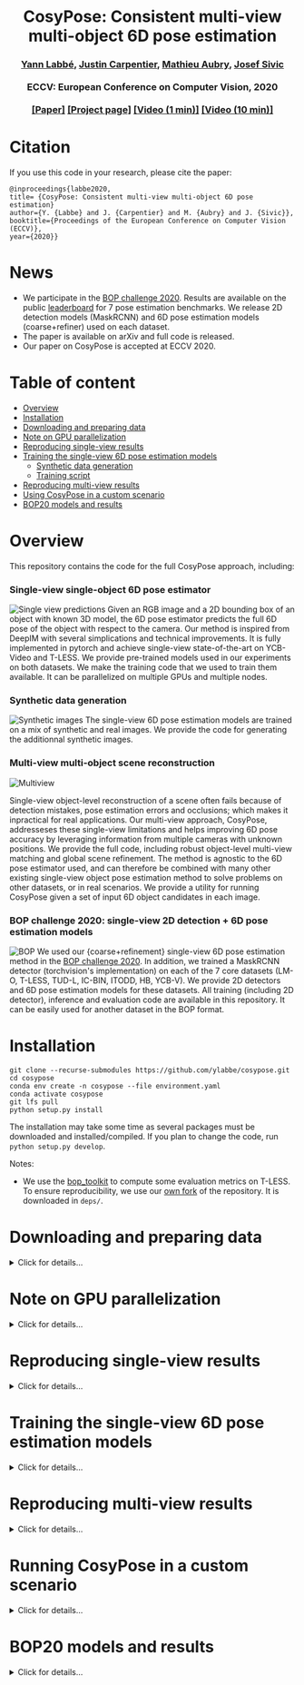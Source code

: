 <h1 align="center">
CosyPose: Consistent multi-view multi-object 6D pose estimation
</h1>

<div align="center">
<h3>
<a href="http://ylabbe.github.io">Yann Labbé</a>,
<a href="https://jcarpent.github.io/">Justin Carpentier</a>,
<a href="http://imagine.enpc.fr/~aubrym/">Mathieu Aubry</a>,
<a href="http://www.di.ens.fr/~josef/">Josef Sivic</a>
<br>
<br>
ECCV: European Conference on Computer Vision, 2020
<br>
<br>
<a href="https://arxiv.org/abs/2008.08465">[Paper]</a>
<a href="https://www.di.ens.fr/willow/research/cosypose/">[Project page]</a>
<a href="https://youtu.be/4QYyEvnrC_o">[Video (1 min)]</a>
<a href="https://youtu.be/MNH_Ez7bcP0">[Video (10 min)]</a>
</h3>
</div>


# Citation
If you use this code in your research, please cite the paper:

```
@inproceedings{labbe2020,
title= {CosyPose: Consistent multi-view multi-object 6D pose estimation}
author={Y. {Labbe} and J. {Carpentier} and M. {Aubry} and J. {Sivic}},
booktitle={Proceedings of the European Conference on Computer Vision (ECCV)},
year={2020}}
```

# News
- We participate in the [BOP challenge 2020](https://bop.felk.cvut.cz/challenges/bop-challenge-2020/). Results are available on the public [leaderboard](https://bop.felk.cvut.cz/leaderboards/) for 7 pose estimation benchmarks. We release 2D detection models (MaskRCNN) and 6D pose estimation models (coarse+refiner) used on each dataset.
- The paper is available on arXiv and full code is released.
- Our paper on CosyPose is accepted at ECCV 2020.

<!-- # TODO -->
<!-- - Add the script for visualization. -->
<!-- - Upload the BOP zip files to gdrive. -->

# Table of content
- [Overview](#overview)
- [Installation](#installation)
- [Downloading and preparing data](#downloading-and-preparing-data)
- [Note on GPU parallelization](#note-on-gpu-parallelization)
- [Reproducing single-view results](#reproducing-single-view-results)
- [Training the single-view 6D pose estimation models](#training-the-single-view-6D-pose-estimation-models)
  - [Synthetic data generation](#synthetic-data-generation)
  - [Training script](#training-script)
- [Reproducing multi-view results](#reproducing-multi-view-results)
- [Using CosyPose in a custom scenario](#using-cosypose-in-a-custom-scenario)
- [BOP20 models and results](#bop20-models-and-results)

# Overview
This repository contains the code for the full CosyPose approach, including:
### Single-view single-object 6D pose estimator
![Single view predictions](images/example_predictions.png)
  Given an RGB image and a 2D bounding box of an object with known 3D model, the 6D pose estimator predicts the full 6D pose of the object with respect to the camera. Our method is inspired from DeepIM with several simplications and technical improvements. It is fully implemented in pytorch and achieve single-view state-of-the-art on YCB-Video and T-LESS. We provide pre-trained models used in our experiments on both datasets. We make the training code that we used to train them available. It can be parallelized on multiple GPUs and multiple nodes.

###  Synthetic data generation
![Synthetic images](images/synthetic_images.png)
The single-view 6D pose estimation models are trained on a mix of synthetic and real images. We provide the code for generating the additionnal synthetic images.

### Multi-view multi-object scene reconstruction
![Multiview](images/multiview.png)

Single-view object-level reconstruction of a scene often fails because of detection mistakes, pose estimation errors and occlusions; which makes it inpractical for real applications. Our multi-view approach, CosyPose, addresseses these single-view limitations and helps improving 6D pose accuracy by leveraging information from multiple cameras with unknown positions. We provide the full code, including robust object-level multi-view matching and global scene refinement. The method is agnostic to the 6D pose estimator used, and can therefore be combined with many other existing single-view object pose estimation method to solve problems on other datasets, or in real scenarios. We provide a utility for running CosyPose given a set of input 6D object candidates in each image.


### BOP challenge 2020: single-view 2D detection + 6D pose estimation models
![BOP](images/bop_datasets.png)
We used our {coarse+refinement} single-view 6D pose estimation method in the [BOP challenge 2020](https://bop.felk.cvut.cz/challenges/bop-challenge-2020/). In addition, we trained a MaskRCNN detector (torchvision's implementation) on each of the 7 core datasets (LM-O, T-LESS, TUD-L, IC-BIN, ITODD, HB, YCB-V). We provide 2D detectors and 6D pose estimation models for these datasets. All training (including 2D detector), inference and evaluation code are available in this repository. It can be easily used for another dataset in the BOP format.


# Installation
```
git clone --recurse-submodules https://github.com/ylabbe/cosypose.git
cd cosypose
conda env create -n cosypose --file environment.yaml
conda activate cosypose
git lfs pull
python setup.py install
```
The installation may take some time as several packages must be downloaded and installed/compiled. If you plan to change the code, run `python setup.py develop`.

Notes:
- We use the [bop_toolkit](https://github.com/thodan/bop_toolkit) to compute some evaluation metrics on T-LESS. To ensure reproducibility, we use our [own fork](https://github.com/ylabbe/bop_toolkit_cosypose) of the repository. It is downloaded in `deps/`.


# Downloading and preparing data
<details>
<summary>Click for details...</summary>

All data used (datasets, models, results, ...) are stored in a directory `local_data` at the root of the repository. Create it with `mkdir local_data` or use a symlink if you want the data to be stored at a different place. We provide the utility `cosypose/scripts/download.py` for downloading required data and models. All of the files can also be [downloaded manually](https://drive.google.com/drive/folders/1JmOYbu1oqN81Dlj2lh6NCAMrC8pEdAtD?usp=sharing).

## BOP Datasets
For both T-LESS and YCB-Video, we use the datasets in the [BOP format](https://bop.felk.cvut.cz/datasets/). If you already have them on your disk, place them in `local_data/bop_datasets`. Alternatively, you can download it using :
```
python -m cosypose.scripts.download --bop_dataset=ycbv
python -m cosypose.scripts.download --bop_dataset=tless
```

Additionnal files that contain informations about the datasets used to fairly compare with prior works on both datasets.
```
python -m cosypose.scripts.download --bop_extra_files=ycbv
python -m cosypose.scripts.download --bop_extra_files=tless
```

We use [pybullet](https://pybullet.org/wordpress/) for rendering images which requires object models to be provided in the URDF format. We provide converted URDF files, they can be downloaded using:
```
python -m cosypose.scripts.download --urdf_models=ycbv
python -m cosypose.scripts.download --urdf_models=tless.cad
```

In the BOP format, the YCB objects `002_master_chef_can` and `040_large_marker` are considered symmetric, but not by previous works such as PoseCNN, PVNet and DeepIM. To ensure a fair comparison (using ADD instead of ADD-S for ADD-(S) for these objects), these objects must *not* be considered symmetric in the evaluation. To keep the uniformity of the models format, we generate a set of YCB objects `models_bop-compat_eval` that can be used to fairly compare our approach against previous works. You can download them directly:
```
python -m cosypose.scripts.download --ycbv_compat_models
```

Notes:
- The URDF files were obtained using these commands (requires `meshlab` to be installed):
```
python -m cosypose.scripts.convert_models_to_urdf --models=ycbv
python -m cosypose.scripts.convert_models_to_urdf --modles=tless.cad
```
- Compatibility models were obtained using the following script:
```
python -m cosypose.scripts.make_ycbv_compat_models
```

## Pre-trained models
The pre-trained models of the single-view pose estimator can be downloaded using:

```
# YCB-V Single-view refiner
python -m cosypose.scripts.download --model=ycbv-refiner-finetune--251020

# YCB-V Single-view refiner trained on synthetic data only 
# Only download this if you are interested in retraining the above model 
python -m cosypose.scripts.download --model=ycbv-refiner-syntonly--596719

# T-LESS coarse and refiner models 
python -m cosypose.scripts.download --model=tless-coarse--10219
python -m cosypose.scripts.download --model=tless-refiner--585928
```

## 2D detections
To ensure a fair comparison with prior works on both datasets, we use the same detections as DeepIM (from PoseCNN) on YCB-Video and the same as Pix2pose (from a RetinaNet model) on T-LESS. Download the saved 2D detections for both datasets using
```
python -m cosypose.scripts.download --detections=ycbv_posecnn

# SiSo detections: 1 detection with highest per score per class per image on all images
# Available for each image of the T-LESS dataset (primesense sensor)
# These are the same detections as used in Pix2pose's experiments
python -m cosypose.scripts.download --detections=tless_pix2pose_retinanet_siso_top1

# ViVo detections: All detections for a subset of 1000 images of T-LESS.
# Used in our multi-view experiments.
python -m cosypose.scripts.download --detections=tless_pix2pose_retinanet_vivo_all
```

If you are interested in re-training a detector, please see the BOP 2020 section.


Notes:
- The PoseCNN detections (and coarse pose estimates) on YCB-Video were extracted and converted from [these PoseCNN results](https://github.com/yuxng/YCB_Video_toolbox/blob/master/results_PoseCNN_RSS2018.zip).
- The Pix2pose detections were extracted using [pix2pose's](https://github.com/kirumang/Pix2Pose) code. We used the detection model from their paper, see [here](https://github.com/kirumang/Pix2Pose#download-pre-trained-weights). For the ViVo detections, their code was slightly modified. The code used to extract detections can be found [here](https://github.com/ylabbe/pix2pose_cosypose).

</details>

# Note on GPU parallelization
<details>
<summary>Click for details...</summary>

Training and evaluation code can be parallelized across multiple gpus and multiple machines using vanilla `torch.distributed`. This is done by simply starting multiple processes with the same arguments and assigning each process to a specific GPU via `CUDA_VISIBLE_DEVICES`. To run the processes on a local machine or on a SLUMR cluster, we use our own utility [job-runner](https://github.com/ylabbe/job-runner) but other similar tools such as [dask-jobqueue](https://github.com/dask/dask-jobqueue) or [submitit](https://github.com/facebookincubator/submitit) could be used. We provide instructions for single-node multi-gpu training, and for multi-gpu multi-node training on a SLURM cluster.

## Single gpu on a single node
```
# CUDA ID of GPU you want to use
export CUDA_VISIBLE_DEVICES=0
python -m cosypose.scripts.example_multigpu
```
where `scripts.example_multigpu` can be replaced by `scripts.run_pose_training` or `scripts.run_cosypose_eval` (see below for usage of training/evaluation scripts).

## Configuration of `job-runner` for multi-gpu usage
Change the path to the code directory, anaconda location and specify a temporary directory for storing job logs by modifying `job-runner-config.yaml'. If you have access to a SLURM cluster, specify the name of the queue, it's specifications (number of GPUs/CPUs per node) and the flags you typically use in a slurm script. Once you are done, run:
```
runjob-config job-runner-config.yaml
```

## Multi-gpu on a single node
```
# CUDA IDS of GPUs you want to use
export CUDA_VISIBLE_DEVICES=0,1
runjob --ngpus=2 --queue=local python -m cosypose.scripts.example_multigpu
```
The logs of the first process will be printed. You can check the logs of the other processes in the job directory.

## On a SLURM cluster
```
runjob --ngpus=8 --queue=gpu_p1  python -m cosypose.scripts.example_multigpu
```
</details>

# Reproducing single-view results
<details>
<summary>Click for details...</summary>

## YCB-Video
```
python -m cosypose.scripts.run_cosypose_eval --config ycbv
```
This will run the inference and evaluation on YCB-Video. We use our own implementation of the evaluation. We have checked that it matches the results from the original [matlab implementation](https://github.com/yuxng/YCB_Video_toolbox) for the AUC of ADD-S and AUC of ADD(-S) metrics. For example, you can see that the PoseCNN results are similar to the ones reported in the PoseCNN/DeepIM paper:
```
PoseCNN/AUC of ADD(-S): 0.613
```

The YCB-Video results and metrics can be downloaded directly:
```
python -m cosypose.scripts.download --result_id=ycbv-n_views=1--5154971130
```

## T-LESS
```
python -m cosypose.scripts.run_cosypose_eval --config tless-siso
```
This will run inference on the entire T-LESS dataset and print some metrics but not e_vsd<0.3 which is not supported in our code.
The results can also be downloaded:
```
python -m cosypose.scripts.download --result_id=tless-siso-n_views=1--684390594
```

To measure e_vsd<0.3, we use the BOP Toolkit. You can run it using:
```
python -m cosypose.scripts.run_bop_eval --result_id=tless-siso-n_views=1--684390594 --method=pix2pose_detections/refiner/iteration=4
```
This will create a `local_data/bop_predictions_csv/cosyposeXXXX-eccv2020_tless-test-primesense.csv` file in the BOP format and run evaluation. Intermediate metrics and final scores are saved in `local_data/bop_eval_outputs/cosposyXXXX-eccV2020_tless-test-primesense/`, where `XXXXX` correponds to a random number generated by the script.

The T-LESS SiSo results can also be downloaded directly:
```
python -m cosypose.scripts.download --bop_result_id=cosypose847205-eccv2020_tless-test-primesense
```

You can check the results match those from the paper:
```
cat local_data/bop_eval_outputs/cosypose847205-eccv2020_tless-test-primesense/error\=vsd_ntop\=1_delta\=15.000_tau\=20.000/scores_th\=0.300_min-visib\=0.100.json

{
  "gt_count": 69545,
  "mean_obj_recall": 0.6378486071644157,
  "mean_scene_recall": 0.6444110450903551,
  ...
  "recall": 0.632720209307857,
  ...
  "targets_count": 50452,
  "tp_count": 31922
}
```
Following other works, we reported `mean_obj_recall` in the paper.

## Single-view visualization
You can visualize the single-view predictions using [this](notebooks/visualize_singleview_predictions.ipynb) notebook as example.
</details>

# Training the single-view 6D pose estimation models
<details>
<summary>Click for details...</summary>

## Downloading synthetic images
The pose estimation models are trained on a mix of real images provided with the T-LESS/YCB-Video datasets and a set of images that we generated. For each dataset, we generated 1 million synthetic images. You can download these **large** datasets:
```
# 106 GB
python -m cosypose.scripts.download --synt_dataset=tless-1M

# 113 GB
python -m cosypose.scripts.download --synt_dataset=ycbv-1M
```
We provide below the instructions to generate these dataset locally if you are interested in using our synthetic data generation code.

## Synthetic data generation

### Textures for domain randomization
The synthetic training images are generated with some domain randomization. It includes adding textures to the background (and objects and T-LESS). We use a set of textures extracted from ShapeNet objects. Download the texture dataset:
```
python -m cosypose.scripts.download --texture_dataset
```

### Recording a synthetic dataset
The synthetic images are generated using multiple proceses managed by [dask](https://docs.dask.org/en/latest/setup/single-distributed.html). The synthetic training images can be generated using the following commands for both datasets:
```
export CUDA_VISIBLE_DEVICES=0
python -m cosypose.scripts.run_dataset_recording --config tless --local
python -m cosypose.scripts.run_dataset_recording --config ycbv --local
```
Make sure that enough space is available on your disk. We generate 1 million images which is around 120GB for each dataset. Note that we use a high number of synthetic images, but it may be possible to use fewer images. Please see directly the script `scripts/run_dataset_recording.py` for additionnal parameters. It is also possible to use [dask-jobqueue](https://jobqueue.dask.org/en/latest/) to generate the images on a cluster but we do not provide a simple configuration script for this at the moment. If you are interested in generating data using multiple machines on a cluster, you will have to modify dask-jobqueue's `Cluster` definition [here](cosypose/recording/record_dataset.py).

### Visualizing images of the dataset
You can visualize the images of the generated dataset using [this](notebooks/inspect_dataset.py) notebook. You can check that the ground truth prvided by a dataset is correct using [this](notebooks/render_dataset.py) notebook.


## Background images for data augmentation
We apply data augmentation to the training images. Data augmentation includes pasting random images of the pascal VOC dataset on the background of the scenes. You can download Pascal VOC using the following commands:
```
cd local_data
wget http://host.robots.ox.ac.uk/pascal/VOC/voc2012/VOCtrainval_11-May-2012.tar
tar -xvf VOCtrainval_11-May-2012.tar
```

## Training script
Once you have generated the synthetic data images and downloaded pascal VOC, you can run the training script. On YCB-Video, we train a coarse model on synthetic data only and fine-tune it on the synthetic + real images. On T-LESS, we train a coarse and refinement model and synthetic + provided real images of isolated objects directly from scratch. In our experiments, all models are trained using the same procedure on 32 GPUs.

```
runjob --ngpus=32 python -m cosypose.scripts.run_pose_training --config ycbv-refiner-syntonly
runjob --ngpus=32 python -m cosypose.scripts.run_pose_training --config ycbv-refiner-finetune
runjob --ngpus=32 python -m cosypose.scripts.run_pose_training --config tless-coarse
runjob --ngpus=32 python -m cosypose.scripts.run_pose_training --config tless-refiner
```

You can visualize the logs of the provided models in [this](notebooks/paper_training_logs.ipynb) notebook. 

![Logs](images/screenshot_logs.png)

You can add the `run_id` of each model that are your are training to visualize training metrics.

Notes:
- While we used 32 GPUs in our experiments, the training script can be ran with any number of GPUs. It will just be slower and the overall batch size will be smaller. We have not studied the impact of batch size on final performance of the model. On 32 NVIDIA V100, training a model takes approximately 10 hours. Note that the models are trained from scratch on all the objects of each dataset simulatenously.
- If you are interested in training with limited resources, you could consider the following changes to the code: (a) use a smaller backbone, e.g. flownet, resnet18 or resnet34, (b) train for fewer iterations, (c) start from one of our pre-trained models. All the parameters are defined in `cosypose/scripts/run_pose_training.py`. If you are trying to train with limited resources or on your own dataset and datas, please do not hesitate to share your experience, by opening an issue or by sending an email !
- We run evaluation of the models a few times during training. You can disable it by adding the flag `--no-eval` to speed up training. Note that the we do not use the evaluation metrics to find the best model since no official validation splits are available for YCB-Video/T-LESS. We always report results for the model obtained at the end of the training.

</details>

# Reproducing multi-view results
<details>
<summary>Click for details...</summary>

The following scripts will run the full CosyPose pipeline (single-view predictions + multi-view scene reconstruction), compute the metrics reported in the paper and save the results to a directory in `local_data/results/`.
```
export CUDA_VISIBLE_DEVICES=0
python -m cosypose.scripts.run_cosypose_eval --config tless-vivo --nviews=4
python -m cosypose.scripts.run_cosypose_eval --config tless-vivo --nviews=8
python -m cosypose.scripts.run_cosypose_eval --config ycbv --nviews=5
```
Note that the inference and evaluation can be sped up using `runjob` if you have access to multiple GPUs. The mAP@ADD-S<0.1d and AUC of ADD-S metrics are computed using our own code since they are not supported by the BOP toolkit. We refer to the appendix of the main paper for more details on these metrics.

The results can be also downloaded directly:
```
# YCB-Video 5 views
python -m cosypose.scripts.download --result_id=ycbv-n_views=5--8073381555 

# T-LESS ViVo 4 views
python -m cosypose.scripts.download --result_id=tless-vivo-n_views=4--2731943061

# T-LESS ViVo 8 views
python -m cosypose.scripts.download --result_id=tless-vivo-n_views=8--2322743008
```

On T-LESS ViVo, the evsd<0.3 and ADD-S<0.1d metrics are computed using the BOP toolkit, for example for computing the multi-view results for ViVo 8 views:
```
python -m cosypose.scripts.run_bop_eval  --results  tless-vivo-n_views=8--2322743008 --method pix2pose_detections/ba_output+all_cand --vivo
```
The `ba_output+all_cand` predictions correspond to the output of CosyPose concatenated to all the single-view candidates as explained in the experiment section of the paper. The single-view candidates have strictly lower score than the multi-view predictions, which means that single-view estimates are used for evaluation only if there are no multi-view predictions for an object, e.g. typically because a camera cannot be placed with respect to the scene because there are too few inlier candidates.

We also provide the BOP evaluation results that we computed and reported in the paper:
```
# T-LESS ViVo 1 view
python -m cosypose.scripts.download --bop_results=cosypose68486-eccv2020_tless-test-primesense

# T-LESS ViVo 4 views
python -m cosypose.scripts.download --bop_results=cosypose615294-eccv2020_tless-test-primesense

# T-LESS ViVo 8 views
python -m cosypose.scripts.download --bop_result_id=cosypose114533-eccv2020_tless-test-primesense
```

## Multi-view visualization
You can use [this](notebooks/visualize_multiview_predictions.ipynb) notebook to visualize the multi-view results on YCB-Video and T-LESS and generate the 3D visualization GIFs.

![plots_cosypose](images/screenshot_plots_cosypose.png)

![GIF](notebooks/gifs/scene_ds=tless.primesense.test.bop19-scene=16-nviews=8-scene_group=105.gif)


</details>

# Running CosyPose in a custom scenario
<details>
<summary>Click for details...</summary>

Stage 2 and 3 of CosyPose are agnostic to the 6D pose estimator used, and can therefore be combined with many other existing single-view object pose estimation method to solve problems on other datasets, or for real applications. We provide a utility for running CosyPose given a set of input 6D object candidates in each image.

If you are willing to combine CosyPose with your own pose estimator, you will need to provide the following:
- The 3D models of the objects considered and their associated symmetries. The models should be provided in a format similar to the BOP format in a `models` directory.
- A set of input 6D object candidates in each image `candidates.csv`. We use the same convention as the BOP format, but all the candidates in this file must be provided for a unique scene (a single 3D reconstruction) in different views.
- The intrinsics parameters of the cameras of each view in a file `scene_camera.json` following the BOP format.
<!-- - [Optional], a `urdfs` directory which contains the `models` converted to `urdfs` (using only objs mesh for pybullet). for visualization -->

Use these commands to create a custom scenario with T-LESS objects and run CosyPose on it:
```
cd local_data
mkdir -p custom_scenarios/example
ln -s $(pwd)/bop_datasets/tless/models custom_scenarios/example

export CUDA_VISIBLE_DEVICES=0
python -m cosypose.scripts.download --example_scenario
python -m cosypose.scripts.run_custom_scenario --scenario=example
```

This will generate the following files:
- `results/subscene=0/predicted_scene.json` a set of predicted objects and cameras with their associated poses in a common reference frame.
- `results/subscene=0/scene_reprojected.csv` poses of predicted objects expressed in camera frames, in the BOP format.
<!-- - [If urdfs are provided] `results/subscene=0/visualizations.png` a figure which shows the input candidates and the projected scene in each view. -->
<!-- - [If urdfs are provided] `results/subscene=0/visualization.gif` a visualization GIF of the predicted scene in 3D. -->

You can use this as an example to check the different formats in which the informations should be provided.

Notes:
- This is experimental. The default parameters for the pipeline should give good results in many scenarios (we use the same on YCB-Video and T-LESS) but we have yet not conducted experiments in many custom scenarios. If you are trying to apply CosyPose to your own 6D pose estimations and encounter any issues or would like to obtain better results, please consider sharing your experience, I would be very happy to help you.

- The script is quite slow to run for a single scene because all models need to be loaded and the first cuda call with pytorch is always slow. If you would like to use this for an application, consider using directly the API of the `MultiviewScenePredictor` in your own code. You can use the script `scripts/run_custom_scenario.py` as an example on how to use it.

- While the object candidate matching stage (stage 2 of CosyPose) is fairly optimized using a combination of C++ and fully batched operations in pytorch on GPU, the stage 3 (global scene refinement via object-level bundle adjustment) could largely be sped up. The implementation would benefit from being written in C++ with a standard optimization framework instead of using pytorch to compute full jacobians for Levenberg-Marquart. If you find this stage to be too slow for your problem/application, please open an issue or let me know. If there is demand for a faster implementation, I may provide it in the future.

</details>

# BOP20 models and results
<details>
<summary>Click for details...</summary>

We provide the training code that we used to train single-view single-object pose estimation models on the 7 core datasets (LM-O, TLESS, TUD-L, IC-BIN, ITODD, HB, YCB-V) and pre-trained detector and pose estimation models. Note that these models are different from the ones used in the paper. The differences with the models used in the paper are the following:
- In the paper, we use already available detectors for T-LESS and YCB-Video. For the BOP20 challenge, we trained our own detectors on each dataset.
- Detection and pose estimation models are trained using PBR synthetic images provided with the BOP challenge instead of using our own synthetic data to make it easier to compare fairly with the other approaches.
- In the BOP20 challenge results, the initialization of the pose provided to the coarse model is slightly different. First, the canonical orientation has been changed to have the z-axis parallel to the camera instead of having the x-axis parallel to the camera, a position with z-axis upward and parallel to the camera makes the overall shape and details of the objects more visible. Second, instead of fixing the z value of the canonical translation to 1 meter, we compute a guess of object depth using the height and width of the 2D bounding box and the 3D model. This makes the method more general as the canonical depth is always within a reasonable range of the correct depth even if the object is very far from the camera.

Even though the challenge is focused on single-view pose estimation, we also reported multi-view results on YCB-Video, T-LESS and HB for 4 and 8 views.

## Downloading BOP datasets
```
python -m cosypose.scripts.download --bop_dataset=DATASET --pbr_training_images
python -m cosypose.scripts.download --urdf_models=DATASET
```
for DATASET={hb,icbin,itodd,lm,lmo,tless,tudl,ycbv}. If you are not interested in training the models, you can remove the flag --pbr_training_images and you can omit lm.

## Pre-trained models
You can download all the models that we trained for the challenge using our downloading script:
```
python -m cosypose.scripts.download --model=model_id
```
where model_id is given by the table below:


| Dataset | Model type | Training images | `model_id`                           |
|---------|------------|-----------------|--------------------------------------|
| hb      | detector   | PBR             | detector-bop-hb-pbr--497808          |
| hb      | coarse     | PBR             | coarse-bop-hb-pbr--7075              |
| hb      | refiner    | PBR             | refiner-bop-hb-pbr--247731           |
|         |            |                 |                                      |
| icbin   | detector   | PBR             | detector-bop-icbin-pbr--947409       |
| icbin   | coarse     | PBR             | coarse-bop-icbin-pbr--915044         |
| icbin   | refiner    | PBR             | refiner-bop-icbin-pbr--841882        |
|         |            |                 |                                      |
| lmo     | detector   | PBR             | detector-bop-lmo-pbr--517542         |
| lmo     | coarse     | PBR             | coarse-bop-lmo-pbr--707448           |
| lmo     | refiner    | PBR             | refiner-bop-lmo-pbr--325214          |
|         |            |                 |                                      |
| itodd   | detector   | PBR             | detector-bop-itodd-pbr--509908       |
| itodd   | coarse     | PBR             | coarse-bop-itodd-pbr--681884         |
| itodd   | refiner    | PBR             | refiner-bop-itodd-pbr--834427        |
|         |            |                 |                                      |
| tless   | detector   | PBR             | detector-bop-tless-pbr--873074       |
| tless   | coarse     | PBR             | coarse-bop-tless-pbr--506801         |
| tless   | refiner    | PBR             | refiner-bop-tless-pbr--233420        |
| tless   | detector   | SYNT+REAL       | detector-bop-tless-synt+real--452847 |
| tless   | coarse     | SYNT+REAL       | coarse-bop-tless-synt+real--160982   |
| tless   | refiner    | SYNT+REAL       | refiner-bop-tless-synt+real--88131   |
|         |            |                 |                                      |
| tudl    | detector   | PBR             | detector-bop-tudl-pbr--728047        |
| tudl    | coarse     | PBR             | coarse-bop-tudl-pbr--373484          |
| tudl    | refiner    | PBR             | refiner-bop-tudl-pbr--487212         |
| tudl    | detector   | SYNT+REAL       | detector-bop-tudl-synt+real--298779  |
| tudl    | coarse     | SYNT+REAL       | coarse-bop-tudl-synt+real--610074    |
| tudl    | refiner    | SYNT+REAL       | refiner-bop-tudl-synt+real--423239   |
|         |            |                 |                                      |
| ycbv    | detector   | PBR             | detector-bop-ycbv-pbr--970850        |
| ycbv    | coarse     | PBR             | coarse-bop-ycbv-pbr--724183          |
| ycbv    | refiner    | PBR             | refiner-bop-ycbv-pbr--604090         |
| ycbv    | detector   | SYNT+REAL       | detector-bop-ycbv-synt+real--292971  |
| ycbv    | coarse     | SYNT+REAL       | coarse-bop-ycbv-synt+real--822463    |
| ycbv    | refiner    | SYNT+REAL       | refiner-bop-ycbv-synt+real--631598   |


The detectors are MaskRCNN models with resnet50 FPN backbone. PBR corresponds to training only on provided synthetic images. SYNT+REAL corresponds to training on all available synthetic and real images when available (only for tless, tudl and ycbv). SYNT+REAL models are pre-trained from PBR.

If you want to use all the models for a complete evaluation:
```
python -m cosypose.scripts.download --all_bop20_models
```

## Running inference
The following commands will reproduce the results that we reported on the [leaderboard](https://bop.felk.cvut.cz/leaderboards/) for all the datasets:
```
# CosyPose-ECCV20-PBR-1VIEW	
python -m cosypose.scripts.run_bop_inference --config bop-pbr

# CosyPose-ECCV20-SYNT+REAL-1VIEW
python -m cosypose.scripts.run_bop_inference --config bop-synt+real

# CosyPose-ECCV20-SYNT+REAL-1VIEW-ICP	
python -m cosypose.scripts.run_bop_inference --config bop-synt+real --icp

# CosyPose-ECCV20-SYNT+REAL-4VIEWS	
python -m cosypose.scripts.run_bop_inference --config bop-synt+real --nviews=4

# CosyPose-ECCV20-SYNT+REAL-8VIEWS	
python -m cosypose.scripts.run_bop_inference --config bop-synt+real --nviews=8
```
The inference script is compatible with `runjob`.

Inference results on all datasets can be downloaded directly:
```
python -m cosypose.scripts.download --result_id=result_id
```
where result_id is given by the table below

| BOP20 method name                   | `result_id`                    |
|-------------------------------------|--------------------------------|
| CosyPose-ECCV20-PBR-1VIEW           | bop-pbr--223026                |
| CosyPose-ECCV20-SYNT+REAL-1VIEW     | bop-synt+real--815712          |
| CosyPose-ECCV20-SYNT+REAL-1VIEW-ICP | bop-synt+real-icp--121351      |
| CosyPose-ECCV20-SYNT+REAL-4VIEWS    | bop-synt+real-nviews=4--419066 |
| CosyPose-ECCV20-SYNT+REAL-8VIEWS    | bop-synt+real-nviews=8--763684 |

If you want to download everything:
```
python -m cosypose.scripts.download --all_bop20_results
```

Notes:
- The ICP refiner was adapted from [Pix2Pose code](https://github.com/kirumang/Pix2Pose/blob/843effe0097e9982f4b07dd90b04ede2b9ee9294/tools/5_evaluation_bop_icp3d.py#L57). Be careful if you want to use it, it slightly decrease performance over RGB-only on T-LESS instead of improving the results. Qualitative results show a misalignment of many objects after ICP, there is likely a small bug with my version but I haven't had time to go in detail. Note that our method and paper are focused on the RGB-only setting.

<!-- ## Visualizing results -->
<!-- TODO -->
<!-- Inference results can be visualized on each dataset, please see this notebook for an example. -->

## Running evaluation
You can run locally the evaluation on the publicly available test sets:
```
python -m cosypose.scripts.run_bop20_multi --result_id=result_id --method=method
```
where method is `maskrcnn_detections/refiner/iteration=4` for single-view, `maskrcnn_detections/icp` when ICP is ran, and `maskrcnn_detections/multiview` for multi-view (n_views > 1).

If you are only interested in generating the bop predictions file suitable for submission to the website, you can run
```
python -m cosypose.scripts.run_bop20_multi --result_id=result_id --method=method --convert_only
```

## Training details

### Detection
We use torchvision's MaskRCNN implementation for the detection. The models were trained using:
```
runjob --ngpus=32 python -m cosypose.scripts.run_detector_training --config bop-DATASET-TRAINING_IMAGES
```
where DATASET={lmo,tless,tudl,icbin,itodd,hb,ycbv} and TRAINING_IMAGES={pbr,synt+real} (synt+real only for datasets where real images are available: tless, tudl and ycbv).

### Pose estimation
```
runjob --ngpus=32 python -m cosypose.scripts.run_pose_training --config bop-DATASET-TRAINING_IMAGES-MODEL_TYPE
```
where MODEL_TYPE={coarse,refiner}.

</details>

<!-- TODO -->
<!-- Training logs are available in [this](notebooks/bop20_training_logs.ipynb) notebook. -->
